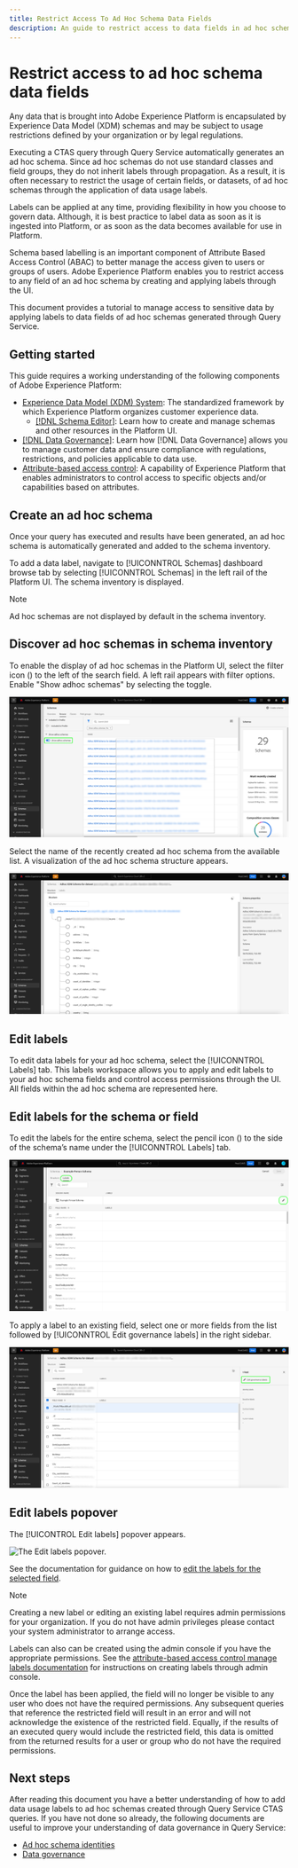 ```yaml
---
title: Restrict Access To Ad Hoc Schema Data Fields
description: An guide to restrict access to data fields in ad hoc schemas generated through Adobe Experience Platform Query Service.
---
```

# Restrict access to ad hoc schema data fields 

Any data that is brought into Adobe Experience Platform is encapsulated by Experience Data Model (XDM) schemas and may be subject to usage restrictions defined by your organization or by legal regulations. 

Executing a CTAS query through Query Service automatically generates an ad hoc schema. Since ad hoc schemas do not use standard classes and field groups, they do not inherit labels through propagation. As a result, it is often necessary to restrict the usage of certain fields, or datasets, of ad hoc schemas through the application of data usage labels.

Labels can be applied at any time, providing flexibility in how you choose to govern data. Although, it is best practice to label data as soon as it is ingested into Platform, or as soon as the data becomes available for use in Platform.

Schema based labelling is an important component of Attribute Based Access Control (ABAC) to better manage the access given to users or groups of users. Adobe Experience Platform enables you to restrict access to any field of an ad hoc schema by creating and applying labels through the UI.

This document provides a tutorial to manage access to sensitive data by applying labels to data fields of ad hoc schemas generated through Query Service.

## Getting started

This guide requires a working understanding of the following components of Adobe Experience Platform:

* [Experience Data Model (XDM) System](https://experienceleague.adobe.com/docs/experience-platform/xdm/home.html): The standardized framework by which Experience Platform organizes customer experience data.
  * [[!DNL Schema Editor]](https://experienceleague.adobe.com/docs/experience-platform/xdm/ui/overview.html): Learn how to create and manage schemas and other resources in the Platform UI.
* [[!DNL Data Governance]](../../data-governance/home.md): Learn how [!DNL Data Governance] allows you to manage customer data and ensure compliance with regulations, restrictions, and policies applicable to data use. 
* [Attribute-based access control](../../access-control/abac/overview.md): A capability of Experience Platform that enables administrators to control access to specific objects and/or capabilities based on attributes.

## Create an ad hoc schema

Once your query has executed and results have been generated, an ad hoc schema is automatically generated and added to the schema inventory. 

To add a data label, navigate to [!UICONNTROL Schemas] dashboard browse tab by selecting [!UICONNTROL Schemas] in the left rail of the Platform UI. The schema inventory is displayed.

>[!NOTE]
>
>Ad hoc schemas are not displayed by default in the schema inventory.

## Discover ad hoc schemas in schema inventory

To enable the display of ad hoc schemas in the Platform UI, select the filter icon () to the left of the search field. A left rail appears with filter options. Enable "Show adhoc schemas" by selecting the toggle.

![The Schema dashboard filter options left rail with 'Show adhoc schema' toggle enabled.](../images/data-governance/adhoc-schema-toggle.png)

Select the name of the recently created ad hoc schema from the available list. A visualization of the ad hoc schema structure appears.

![The example ad hoc schema structure diagram.](../images/data-governance/adhoc-schema-structure-diagram.png)

## Edit labels

To edit data labels for your ad hoc schema, select the [!UICONNTROL Labels] tab. This labels workspace allows you to apply and edit labels to your ad hoc schema fields and control access permissions through the UI. All fields within the ad hoc schema are represented here.

## Edit labels for the schema or field

To edit the labels for the entire schema, select the pencil icon () to the side of the schema’s name under the [!UICONNTROL Labels] tab.

![PLACEHOLDER IMAGE - The labels view in the schemas workspace with the pencil icon highlighted.](../images/data-governance/edit-entire-schema-labels.png)

To apply a label to an existing field, select one or more fields from the list followed by [!UICONNTROL Edit governance labels] in the right sidebar.

![The labels view in the schemas workspace with the 'Edit governance labels' option highlighted in the rights hand sidebar.](../images/data-governance/edit-governance-labels.png) 

## Edit labels popover

The [!UICONTROL Edit labels] popover appears.

![The Edit labels popover.](../images/data-governance/edit-labels‚Äìpopover.png)

See the documentation for guidance on how to [edit the labels for the selected field](https://experienceleague.adobe.com/docs/experience-platform/xdm/tutorials/labels.html#edit-the-labels-for-the-schema-or-field).

>[!NOTE]
>
>Creating a new label or editing an existing label requires admin permissions for your organization. If you do not have admin privileges please contact your system administrator to arrange access.

Labels can also can be created using the admin console if you have the appropriate permissions. See the [attribute-based access control manage labels documentation](../../access-control/abac/ui/labels.md) for instructions on creating labels through admin console.

Once the label has been applied, the field will no longer be visible to any user who does not have the required permissions. Any subsequent queries that reference the restricted field will result in an error and will not acknowledge the existence of the restricted field. Equally, if the results of an executed query would include the restricted field, this data is omitted from the returned results for a user or group who do not have the required permissions.

## Next steps

After reading this document you have a better understanding of how to add data usage labels to ad hoc schemas created through Query Service CTAS queries. If you have not done so already, the following documents are useful to improve your understanding of data governance in Query Service:

* [Ad hoc schema identities](./ad-hoc-schema-identities.md)
* [Data governance](https://experienceleague.adobe.com/docs/experience-platform/data-governance/home.html) 
